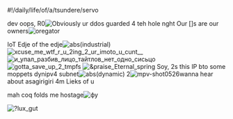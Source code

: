#!/daily/life/of/a/tsundere/servo

dev oops, R0![Obviously ur ddos guarded 4 teh hole nght](https://user-images.githubusercontent.com/44746806/113920456-79b6d280-97ed-11eb-8364-f4393fb9087f.jpg)
Our []s are our owners![oregator](https://user-images.githubusercontent.com/44746806/113915189-20e43b80-97e7-11eb-8902-f549294e260a.jpg)

IoT Edje of the edje![abs(industrial)](https://user-images.githubusercontent.com/44746806/113922751-5a6d7480-97f0-11eb-83e0-6d704c9c8765.jpg)
![xcuse_me_wtf_r_u_2ing_2_ur_imoto_u_cunt__](https://user-images.githubusercontent.com/44746806/113923060-c4861980-97f0-11eb-8fa2-544a2f12c201.jpg)
![и_упал_разбив_лицо_тайтлов_нет_одно_сисьцо](https://user-images.githubusercontent.com/44746806/113923354-2181cf80-97f1-11eb-8854-a0ff8baad1f8.jpg)
![gotta_save_up_2_tmpfs](https://user-images.githubusercontent.com/44746806/113923815-ab319d00-97f1-11eb-8170-5b567d04f6b1.jpg)
![&praise_Eternal_spring](https://user-images.githubusercontent.com/44746806/113924301-4f1b4880-97f2-11eb-98a6-0ac95ac6c9b3.jpg)
Soy, 2s this IP bto some moppets dynipv4 subnet![abs(dynamic)](https://user-images.githubusercontent.com/44746806/113924909-0fa12c00-97f3-11eb-932e-44e5a498b679.jpg)
2![mpv-shot0526](https://user-images.githubusercontent.com/44746806/113925159-5c850280-97f3-11eb-87f5-d12501be3284.jpg)wanna hear about asagirigiri 4m Lieks of u

mah coq folds me hostage![фу](https://user-images.githubusercontent.com/44746806/113925435-b08fe700-97f3-11eb-8dcb-f8f7b11e9191.jpg)

![?lux_gut](https://user-images.githubusercontent.com/44746806/113919498-58091b80-97ec-11eb-96cf-dc5fe99a201c.png)

